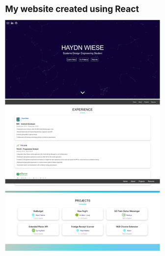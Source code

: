 # My website created using React

![](https://github.com/haydnwiese/Personal-Website/blob/master/src/resources/projects/website/top.png)
![](https://github.com/haydnwiese/Personal-Website/blob/master/src/resources/projects/website/experience.png)
![](https://github.com/haydnwiese/Personal-Website/blob/master/src/resources/projects/website/projects.png)
